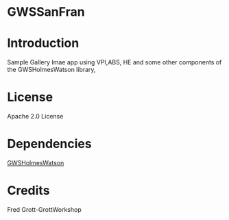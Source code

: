 GWSSanFran
==========

# Introduction

Sample Gallery Imae app using VPI,ABS, HE and some other 
components of the GWSHolmesWatson library,

# License

Apache 2.0 License

# Dependencies

[GWSHolmesWatson]('https://github.com/shareme/GWSHolmesWatson')

# Credits

Fred Grott-GrottWorkshop
